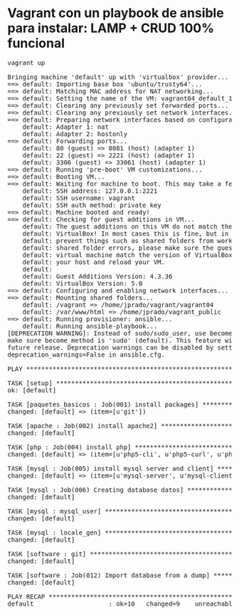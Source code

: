 # Vagrant con un playbook de ansible para instalar:  LAMP + CRUD 100% funcional


<pre>
vagrant up

Bringing machine 'default' up with 'virtualbox' provider...
==> default: Importing base box 'ubuntu/trusty64'...
==> default: Matching MAC address for NAT networking...
==> default: Setting the name of the VM: vagrant04_default_1494896264532_96358
==> default: Clearing any previously set forwarded ports...
==> default: Clearing any previously set network interfaces...
==> default: Preparing network interfaces based on configuration...
    default: Adapter 1: nat
    default: Adapter 2: hostonly
==> default: Forwarding ports...
    default: 80 (guest) => 8081 (host) (adapter 1)
    default: 22 (guest) => 2221 (host) (adapter 1)
    default: 3306 (guest) => 33061 (host) (adapter 1)
==> default: Running 'pre-boot' VM customizations...
==> default: Booting VM...
==> default: Waiting for machine to boot. This may take a few minutes...
    default: SSH address: 127.0.0.1:2221
    default: SSH username: vagrant
    default: SSH auth method: private key
==> default: Machine booted and ready!
==> default: Checking for guest additions in VM...
    default: The guest additions on this VM do not match the installed version of
    default: VirtualBox! In most cases this is fine, but in rare cases it can
    default: prevent things such as shared folders from working properly. If you see
    default: shared folder errors, please make sure the guest additions within the
    default: virtual machine match the version of VirtualBox you have installed on
    default: your host and reload your VM.
    default: 
    default: Guest Additions Version: 4.3.36
    default: VirtualBox Version: 5.0
==> default: Configuring and enabling network interfaces...
==> default: Mounting shared folders...
    default: /vagrant => /home/jprado/vagrant/vagrant04
    default: /var/www/html => /home/jprado/vagrant_public
==> default: Running provisioner: ansible...
    default: Running ansible-playbook...
[DEPRECATION WARNING]: Instead of sudo/sudo_user, use become/become_user and 
make sure become_method is 'sudo' (default). This feature will be removed in a 
future release. Deprecation warnings can be disabled by setting 
deprecation_warnings=False in ansible.cfg.

PLAY ***************************************************************************

TASK [setup] *******************************************************************
ok: [default]

TASK [paquetes_basicos : Job(001) install packages] ****************************
changed: [default] => (item=[u'git'])

TASK [apache : Job(002) install apache2] ***************************************
changed: [default]

TASK [php : Job(004) install php] **********************************************
changed: [default] => (item=[u'php5-cli', u'php5-curl', u'php5-fpm', u'php5-intl', u'php5-json', u'php5-mcrypt', u'php-pear', u'libapache2-mod-php5', u'php5-mysql', u'php5-common'])

TASK [mysql : Job(005) install mysql server and client] ************************
changed: [default] => (item=[u'mysql-server', u'mysql-client', u'python-mysqldb'])

TASK [mysql : Job(006) Creating database datos] ********************************
changed: [default]

TASK [mysql : mysql_user] ******************************************************
changed: [default]

TASK [mysql : locale_gen] ******************************************************
changed: [default]

TASK [software : git] **********************************************************
changed: [default]

TASK [software : Job(012) Import database from a dump] *************************
changed: [default]

PLAY RECAP *********************************************************************
default                    : ok=10   changed=9    unreachable=0    failed=0   
</pre>
